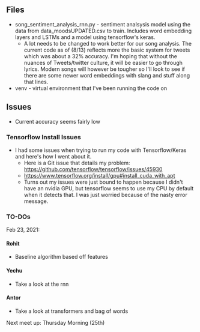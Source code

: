 ## Files
* song_sentiment_analysis_rnn.py - sentiment analsysis model using the data from data_moodsUPDATED.csv to train. Includes word embedding layers and LSTMs and a model using tensorflow's keras.
    * A lot needs to be changed to work better for our song analysis. The current code as of (8/13) reflects more the basic system for tweets which was about a 32% accuracy. I'm hoping that without the nuances of Tweets/twitter culture, it will be easier to go through lyrics. Modern songs will however be tougher so I'll look to see if there are some newer word embeddings with slang and stuff along that lines.
* venv - virtual environment that I've been running the code on


## Issues
* Current accuracy seems fairly low

### Tensorflow Install Issues
* I had some issues when trying to run my code with Tensorflow/Keras and here's how I went about it.
    * Here is a Git issue that details my problem: https://github.com/tensorflow/tensorflow/issues/45930
    * https://www.tensorflow.org/install/gpu#install_cuda_with_apt
    * Turns out my issues were just bound to happen because I didn't have an nvidia GPU, but tensorflow seems to use my CPU by default when it detects that. I was just worried because of the nasty error message.

### TO-DOs
Feb 23, 2021:
#### Rohit
   * Baseline algorithm based off features
#### Yechu
   * Take a look at the rnn
#### Antor
   * Take a look at transformers and bag of words


Next meet up: Thursday Morning (25th)
